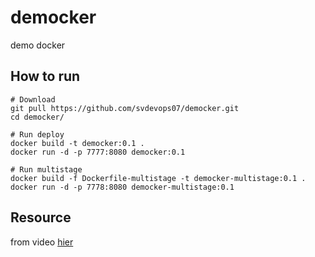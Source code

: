 # democker
demo docker

## How to run

```
# Download
git pull https://github.com/svdevops07/democker.git
cd democker/

# Run deploy
docker build -t democker:0.1 .
docker run -d -p 7777:8080 democker:0.1

# Run multistage
docker build -f Dockerfile-multistage -t democker-multistage:0.1 .
docker run -d -p 7778:8080 democker-multistage:0.1
```

## Resource
from video [hier](https://www.youtube.com/watch?v=ra80QpzrAWk&ab_channel=codelike)
